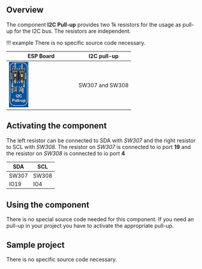 ## Overview

The component **I2C Pull-up** provides two 1k resistors for the usage as pull-up for the I2C bus. The resistors are independent.

!!! example
    There is no specific source code necessary.
    
ESP Board | I2C pull-up
--- | ---
<img src="/images/esp32/block_i2c_pull_up.png"  width="30%"> | SW307 and SW308

## Activating the component
The left resistor can be connected to SDA with *SW307* and the right resistor to SCL with *SW308*. The resistor on *SW307* is connected to io port **19** and the resistor on *SW308* is connected to io port **4**

SDA | SCL
--- | ---
SW307 | SW308
IO19 | IO4

## Using the component
There is no special source code needed for this component. If you need an pull-up in your project you have to activate the appropriate pull-up.

## Sample project
There is no specific source code necessary.
